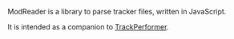 ModReader is a library to parse tracker files, written in JavaScript.

It is intended as a companion to [TrackPerformer](https://github.com/barryvan/trackPerformer).